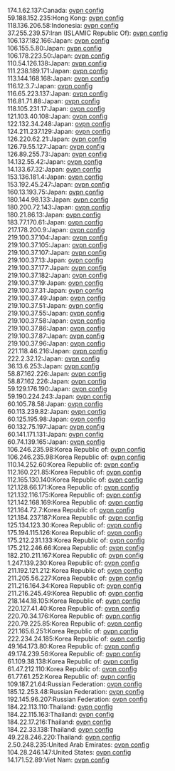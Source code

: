 174.1.62.137:Canada: [ovpn config](vpn/174_1_62_137.ovpn)  
59.188.152.235:Hong Kong: [ovpn config](vpn/59_188_152_235.ovpn)  
118.136.206.58:Indonesia: [ovpn config](vpn/118_136_206_58.ovpn)  
37.255.239.57:Iran (ISLAMIC Republic Of): [ovpn config](vpn/37_255_239_57.ovpn)  
106.137.182.166:Japan: [ovpn config](vpn/106_137_182_166.ovpn)  
106.155.5.80:Japan: [ovpn config](vpn/106_155_5_80.ovpn)  
106.178.223.50:Japan: [ovpn config](vpn/106_178_223_50.ovpn)  
110.54.126.138:Japan: [ovpn config](vpn/110_54_126_138.ovpn)  
111.238.189.171:Japan: [ovpn config](vpn/111_238_189_171.ovpn)  
113.144.168.168:Japan: [ovpn config](vpn/113_144_168_168.ovpn)  
116.12.3.7:Japan: [ovpn config](vpn/116_12_3_7.ovpn)  
116.65.223.137:Japan: [ovpn config](vpn/116_65_223_137.ovpn)  
116.81.71.88:Japan: [ovpn config](vpn/116_81_71_88.ovpn)  
118.105.231.17:Japan: [ovpn config](vpn/118_105_231_17.ovpn)  
121.103.40.108:Japan: [ovpn config](vpn/121_103_40_108.ovpn)  
122.132.34.248:Japan: [ovpn config](vpn/122_132_34_248.ovpn)  
124.211.237.129:Japan: [ovpn config](vpn/124_211_237_129.ovpn)  
126.220.62.21:Japan: [ovpn config](vpn/126_220_62_21.ovpn)  
126.79.55.127:Japan: [ovpn config](vpn/126_79_55_127.ovpn)  
126.89.255.73:Japan: [ovpn config](vpn/126_89_255_73.ovpn)  
14.132.55.42:Japan: [ovpn config](vpn/14_132_55_42.ovpn)  
14.133.67.32:Japan: [ovpn config](vpn/14_133_67_32.ovpn)  
153.136.181.4:Japan: [ovpn config](vpn/153_136_181_4.ovpn)  
153.192.45.247:Japan: [ovpn config](vpn/153_192_45_247.ovpn)  
160.13.193.75:Japan: [ovpn config](vpn/160_13_193_75.ovpn)  
180.144.98.133:Japan: [ovpn config](vpn/180_144_98_133.ovpn)  
180.200.72.143:Japan: [ovpn config](vpn/180_200_72_143.ovpn)  
180.21.86.13:Japan: [ovpn config](vpn/180_21_86_13.ovpn)  
183.77.170.61:Japan: [ovpn config](vpn/183_77_170_61.ovpn)  
217.178.200.9:Japan: [ovpn config](vpn/217_178_200_9.ovpn)  
219.100.37.104:Japan: [ovpn config](vpn/219_100_37_104.ovpn)  
219.100.37.105:Japan: [ovpn config](vpn/219_100_37_105.ovpn)  
219.100.37.107:Japan: [ovpn config](vpn/219_100_37_107.ovpn)  
219.100.37.13:Japan: [ovpn config](vpn/219_100_37_13.ovpn)  
219.100.37.177:Japan: [ovpn config](vpn/219_100_37_177.ovpn)  
219.100.37.182:Japan: [ovpn config](vpn/219_100_37_182.ovpn)  
219.100.37.19:Japan: [ovpn config](vpn/219_100_37_19.ovpn)  
219.100.37.31:Japan: [ovpn config](vpn/219_100_37_31.ovpn)  
219.100.37.49:Japan: [ovpn config](vpn/219_100_37_49.ovpn)  
219.100.37.51:Japan: [ovpn config](vpn/219_100_37_51.ovpn)  
219.100.37.55:Japan: [ovpn config](vpn/219_100_37_55.ovpn)  
219.100.37.58:Japan: [ovpn config](vpn/219_100_37_58.ovpn)  
219.100.37.86:Japan: [ovpn config](vpn/219_100_37_86.ovpn)  
219.100.37.87:Japan: [ovpn config](vpn/219_100_37_87.ovpn)  
219.100.37.96:Japan: [ovpn config](vpn/219_100_37_96.ovpn)  
221.118.46.216:Japan: [ovpn config](vpn/221_118_46_216.ovpn)  
222.2.32.12:Japan: [ovpn config](vpn/222_2_32_12.ovpn)  
36.13.6.253:Japan: [ovpn config](vpn/36_13_6_253.ovpn)  
58.87.162.226:Japan: [ovpn config](vpn/58_87_162_226.ovpn)  
58.87.162.226:Japan: [ovpn config](vpn/58_87_162_226.ovpn)  
59.129.176.190:Japan: [ovpn config](vpn/59_129_176_190.ovpn)  
59.190.224.243:Japan: [ovpn config](vpn/59_190_224_243.ovpn)  
60.105.78.58:Japan: [ovpn config](vpn/60_105_78_58.ovpn)  
60.113.239.82:Japan: [ovpn config](vpn/60_113_239_82.ovpn)  
60.125.195.98:Japan: [ovpn config](vpn/60_125_195_98.ovpn)  
60.132.75.197:Japan: [ovpn config](vpn/60_132_75_197.ovpn)  
60.141.171.131:Japan: [ovpn config](vpn/60_141_171_131.ovpn)  
60.74.139.165:Japan: [ovpn config](vpn/60_74_139_165.ovpn)  
106.246.235.98:Korea Republic of: [ovpn config](vpn/106_246_235_98.ovpn)  
106.246.235.98:Korea Republic of: [ovpn config](vpn/106_246_235_98.ovpn)  
110.14.252.60:Korea Republic of: [ovpn config](vpn/110_14_252_60.ovpn)  
112.160.221.85:Korea Republic of: [ovpn config](vpn/112_160_221_85.ovpn)  
112.165.130.140:Korea Republic of: [ovpn config](vpn/112_165_130_140.ovpn)  
121.128.66.171:Korea Republic of: [ovpn config](vpn/121_128_66_171.ovpn)  
121.132.116.175:Korea Republic of: [ovpn config](vpn/121_132_116_175.ovpn)  
121.142.168.169:Korea Republic of: [ovpn config](vpn/121_142_168_169.ovpn)  
121.164.72.7:Korea Republic of: [ovpn config](vpn/121_164_72_7.ovpn)  
121.184.237.187:Korea Republic of: [ovpn config](vpn/121_184_237_187.ovpn)  
125.134.123.30:Korea Republic of: [ovpn config](vpn/125_134_123_30.ovpn)  
175.194.115.126:Korea Republic of: [ovpn config](vpn/175_194_115_126.ovpn)  
175.212.231.133:Korea Republic of: [ovpn config](vpn/175_212_231_133.ovpn)  
175.212.246.66:Korea Republic of: [ovpn config](vpn/175_212_246_66.ovpn)  
182.210.211.167:Korea Republic of: [ovpn config](vpn/182_210_211_167.ovpn)  
1.247.139.230:Korea Republic of: [ovpn config](vpn/1_247_139_230.ovpn)  
211.192.121.212:Korea Republic of: [ovpn config](vpn/211_192_121_212.ovpn)  
211.205.56.227:Korea Republic of: [ovpn config](vpn/211_205_56_227.ovpn)  
211.216.164.34:Korea Republic of: [ovpn config](vpn/211_216_164_34.ovpn)  
211.216.245.49:Korea Republic of: [ovpn config](vpn/211_216_245_49.ovpn)  
218.144.18.105:Korea Republic of: [ovpn config](vpn/218_144_18_105.ovpn)  
220.127.41.40:Korea Republic of: [ovpn config](vpn/220_127_41_40.ovpn)  
220.70.34.176:Korea Republic of: [ovpn config](vpn/220_70_34_176.ovpn)  
220.79.225.85:Korea Republic of: [ovpn config](vpn/220_79_225_85.ovpn)  
221.165.6.251:Korea Republic of: [ovpn config](vpn/221_165_6_251.ovpn)  
222.234.24.185:Korea Republic of: [ovpn config](vpn/222_234_24_185.ovpn)  
49.164.173.80:Korea Republic of: [ovpn config](vpn/49_164_173_80.ovpn)  
49.174.239.56:Korea Republic of: [ovpn config](vpn/49_174_239_56.ovpn)  
61.109.38.138:Korea Republic of: [ovpn config](vpn/61_109_38_138.ovpn)  
61.47.212.110:Korea Republic of: [ovpn config](vpn/61_47_212_110.ovpn)  
61.77.61.252:Korea Republic of: [ovpn config](vpn/61_77_61_252.ovpn)  
109.187.21.64:Russian Federation: [ovpn config](vpn/109_187_21_64.ovpn)  
185.12.253.48:Russian Federation: [ovpn config](vpn/185_12_253_48.ovpn)  
192.145.96.207:Russian Federation: [ovpn config](vpn/192_145_96_207.ovpn)  
184.22.113.110:Thailand: [ovpn config](vpn/184_22_113_110.ovpn)  
184.22.115.163:Thailand: [ovpn config](vpn/184_22_115_163.ovpn)  
184.22.17.216:Thailand: [ovpn config](vpn/184_22_17_216.ovpn)  
184.22.33.138:Thailand: [ovpn config](vpn/184_22_33_138.ovpn)  
49.228.246.220:Thailand: [ovpn config](vpn/49_228_246_220.ovpn)  
2.50.248.235:United Arab Emirates: [ovpn config](vpn/2_50_248_235.ovpn)  
104.28.246.147:United States: [ovpn config](vpn/104_28_246_147.ovpn)  
14.171.52.89:Viet Nam: [ovpn config](vpn/14_171_52_89.ovpn)  
